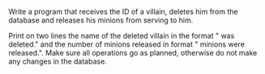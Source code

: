 Write a program that receives the ID of a villain, deletes him from the database and releases his minions from serving to him.

Print on two lines the name of the deleted villain in the format "<Name> was deleted." and the number of minions released in format "<MinionCount> minions were released.". Make sure all operations go as planned, otherwise do not make any changes in the database.
